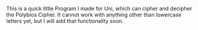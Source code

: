 This is a quick little Program I made for Uni, which can cipher and decipher the Polybios Cipher.
It cannot work with anything other than lowercase letters yet, but I will add that functionality soon.
